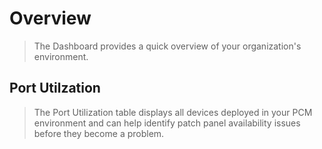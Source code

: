 # Overview
> The Dashboard provides a quick overview of your organization's environment.

## Port Utilzation
> The Port Utilization table displays all devices deployed in your PCM environment and can help identify patch panel availability issues before they become a problem.
